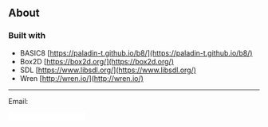 ## About

### Built with

* BASIC8 [https://paladin-t.github.io/b8/](https://paladin-t.github.io/b8/)
* Box2D [https://box2d.org/](https://box2d.org/)
* SDL [https://www.libsdl.org/](https://www.libsdl.org/)
* Wren [http://wren.io/](http://wren.io/)

<hr>

Email:

![](imgs/mailto.png)
